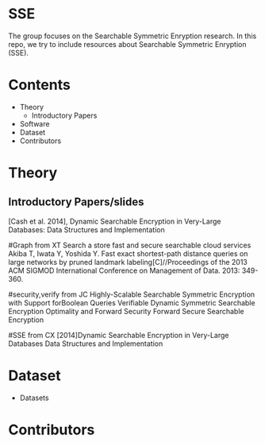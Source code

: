 # SSE
The group focuses on the Searchable Symmetric Enryption research. 
In this repo, we try to include resources about Searchable Symmetric Enryption (SSE). 

# Contents
* Theory
  * Introductory Papers
* Software
* Dataset
* Contributors
# Theory
## Introductory Papers/slides

[Cash et al. 2014], Dynamic Searchable Encryption in Very-Large Databases: Data Structures and Implementation


#Graph from XT
Search a store fast and secure searchable cloud services
Akiba T, Iwata Y, Yoshida Y. Fast exact shortest-path distance queries on large networks by pruned landmark labeling[C]//Proceedings of the 2013 ACM SIGMOD International Conference on Management of Data. 2013: 349-360.

#security,verify  from JC
Highly-Scalable Searchable Symmetric Encryption with Support forBoolean Queries
Verifiable Dynamic Symmetric Searchable Encryption Optimality and Forward Security
Forward Secure Searchable Encryption

#SSE from CX
[2014]Dynamic Searchable Encryption in Very-Large Databases Data Structures and Implementation


# Dataset
* Datasets

# Contributors
